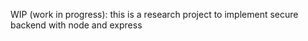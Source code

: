 WIP (work in progress): this is a research project to implement secure backend with node and express
